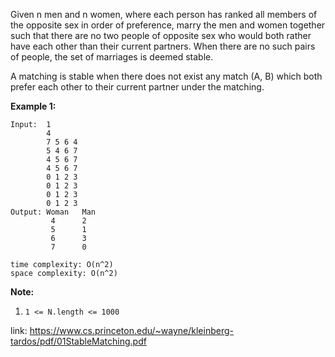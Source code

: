 Given n men and n women, where each person has ranked all members of the opposite sex in order of preference, marry the men and women together such that there are no two people of opposite sex who would both rather have each other than their current partners. When there are no such pairs of people, the set of marriages is deemed stable.

A matching is stable when there does not exist any match (A, B) which both prefer each other to their current partner under the matching.

 

**Example 1:**

```
Input:  1 
        4
        7 5 6 4 
        5 4 6 7 
        4 5 6 7 
        4 5 6 7 
        0 1 2 3 
        0 1 2 3 
        0 1 2 3 
        0 1 2 3 
Output: Woman   Man
         4      2
         5      1
         6      3
         7      0

time complexity: O(n^2)
space complexity: O(n^2)
```

 

**Note:**

1. `1 <= N.length <= 1000`

link: https://www.cs.princeton.edu/~wayne/kleinberg-tardos/pdf/01StableMatching.pdf